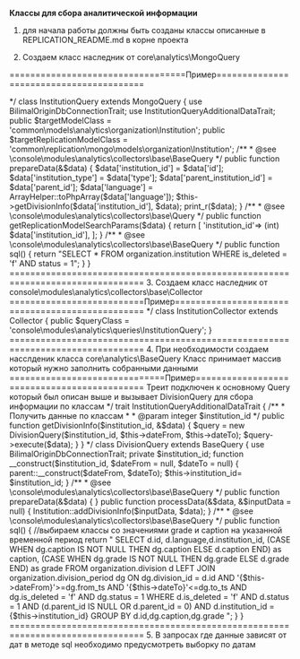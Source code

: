 **Классы для сбора аналитической информации**


1. для начала работы должны быть созданы классы описанные в REPLICATION_README.md в корне проекта

2. Создаем класс наследник от core\analytics\MongoQuery

==================================Пример========================================
<?php
namespace console\modules\analytics\queries;

use yii\helpers\ArrayHelper;
use core\analytics\MongoQuery;
use console\modules\analytics\queries\traits\InstitutionQueryAdditionalDataTrait;
use console\modules\analytics\queries\traits\BilimalOriginDbConnectionTrait;

/**
 * Base class for long term and non dynamic analytics collect
 * 
 * @author CitizenZet <exgamer@live.ru>
 */
class InstitutionQuery extends MongoQuery
{
    use BilimalOriginDbConnectionTrait;
    use InstitutionQueryAdditionalDataTrait;
    
    public $targetModelClass = 'common\models\analytics\organization\Institution';
    public $targetReplicationModelClass = 'common\replication\mongo\models\organization\Institution';
    
    /**
     * @see \console\modules\analytics\collectors\base\BaseQuery
     */
    public function prepareData(&$data)
    {
        $data['institution_id'] = $data['id'];
        $data['institution_type'] = $data['type'];
        $data['parent_institution_id'] = $data['parent_id'];
        $data['language'] = ArrayHelper::toPhpArray($data['language']);
        $this->getDivisionInfo($data['institution_id'], $data);
        
        print_r($data);
    }
    

    /**
     * @see \console\modules\analytics\collectors\base\Query
     */
    public function getReplicationModelSearchParams($data)
    {
        return [
            'institution_id'=> (int) $data['institution_id'],
        ];
    }

    /**
     * @see \console\modules\analytics\collectors\base\BaseQuery
     */
    public function sql()
    {
        return "SELECT * FROM organization.institution WHERE is_deleted = 'f' AND status = 1";
    }
}
================================================================================

3. Создаем класс наследник от console\modules\analytics\collectors\base\Collector

==========================Пример================================================
<?php
namespace console\modules\analytics\collectors;

use Yii;
use console\modules\analytics\collectors\base\Collector;

/**
 * Выбиваем данные по заведениям
 * 
 * @author CitizenZet <exgamer@live.ru>
 */
class InstitutionCollector extends Collector
{
    public $queryClass = 'console\modules\analytics\queries\InstitutionQuery';

}
================================================================================

4. При необходимости создаем насслденик класса core\analytics\BaseQuery
   Класс принимает массив который нужно заполнить собранными данными

==============================Пример============================================
Треит подключен к основному Query который был описан выше
и вызывает DivisionQuery для сбора информации по классам
<?php
namespace console\modules\analytics\queries\traits;

use console\modules\analytics\queries\DivisionQuery;

/**
 * Треит для работы с дополнительными данными заведений
 * 
 * @author CitizenZet <exgamer@live.ru>
 */
trait InstitutionQueryAdditionalDataTrait
{
    /**
     * Получить данные по классам
     * 
     * @param integer $institution_id
     */
    public function getDivisionInfo($institution_id, &$data)
    {
        $query = new DivisionQuery($institution_id, $this->dateFrom, $this->dateTo);
        $query->execute($data);
    }
}


<?php
namespace console\modules\analytics\queries;

use core\analytics\BaseQuery;
use console\modules\analytics\queries\traits\BilimalOriginDbConnectionTrait;
use common\models\analytics\organization\Institution;

/**
 * Собираем данные по классам
 * 
 * @property integer $institution_id - id заведения
 * 
 * @author CitizenZet <exgamer@live.ru>
 */
class DivisionQuery extends BaseQuery
{
    use BilimalOriginDbConnectionTrait;
    
    private $institution_id;
            
    function  __construct($institution_id, $dateFrom = null, $dateTo = null)
    {
        parent::__construct($dateFrom, $dateTo);
        $this->institution_id= $institution_id;
    }
    
    /**
     * @see \console\modules\analytics\collectors\base\BaseQuery
     */
    public function prepareData(&$data)
    {
        
    }

    public function processData(&$data, &$inputData = null)
    {
        Institution::addDivisionInfo($inputData, $data);
    }

    /**
     * @see \console\modules\analytics\collectors\base\BaseQuery
     */
    public function sql()
    {
        //выбираем классы со значениями grade и caption на указанной временной период
        return "
            SELECT d.id,
            d.language,d.institution_id,
            (CASE WHEN dg.caption IS NOT NULL  THEN dg.caption
                        ELSE d.caption
            END) as caption,
            (CASE WHEN dg.grade IS NOT NULL  THEN dg.grade
                        ELSE d.grade
            END) as grade
            FROM organization.division  d
            LEFT JOIN organization.division_period dg ON dg.division_id = d.id AND '{$this->dateFrom}'>=dg.from_ts AND '{$this->dateTo}'<=dg.to_ts AND dg.is_deleted = 'f' AND dg.status = 1
            WHERE d.is_deleted = 'f' AND d.status = 1 AND (d.parent_id IS NULL OR d.parent_id = 0) AND d.institution_id = {$this->institution_id} 
            GROUP BY d.id,dg.caption,dg.grade    
        ";
    }
}



================================================================================

5. В запросах где данные зависят от дат в методе sql необходимо предусмотреть выборку по датам